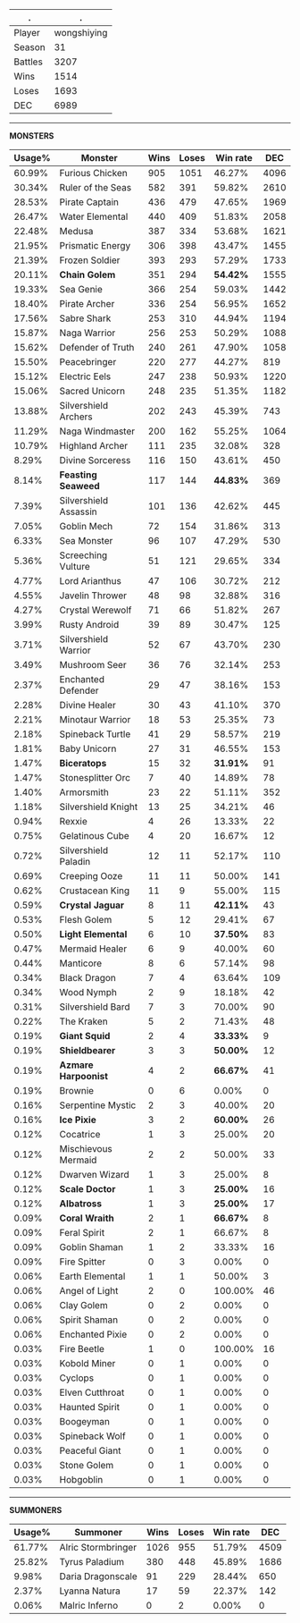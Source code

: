 .|.
|-|-
Player|wongshiying
Season|31
Battles|3207
Wins|1514
Loses|1693
DEC|6989

---
**MONSTERS**

Usage%|Monster|Wins|Loses|Win rate|DEC|
-|-|-|-|-|-|
60.99%|Furious Chicken|905|1051|46.27%|4096|
30.34%|Ruler of the Seas|582|391|59.82%|2610|
28.53%|Pirate Captain|436|479|47.65%|1969|
26.47%|Water Elemental|440|409|51.83%|2058|
22.48%|Medusa|387|334|53.68%|1621|
21.95%|Prismatic Energy|306|398|43.47%|1455|
21.39%|Frozen Soldier|393|293|57.29%|1733|
20.11%|**Chain Golem**|351|294|**54.42%**|1555|
19.33%|Sea Genie|366|254|59.03%|1442|
18.40%|Pirate Archer|336|254|56.95%|1652|
17.56%|Sabre Shark|253|310|44.94%|1194|
15.87%|Naga Warrior|256|253|50.29%|1088|
15.62%|Defender of Truth|240|261|47.90%|1058|
15.50%|Peacebringer|220|277|44.27%|819|
15.12%|Electric Eels|247|238|50.93%|1220|
15.06%|Sacred Unicorn|248|235|51.35%|1182|
13.88%|Silvershield Archers|202|243|45.39%|743|
11.29%|Naga Windmaster|200|162|55.25%|1064|
10.79%|Highland Archer|111|235|32.08%|328|
8.29%|Divine Sorceress|116|150|43.61%|450|
8.14%|**Feasting Seaweed**|117|144|**44.83%**|369|
7.39%|Silvershield Assassin|101|136|42.62%|445|
7.05%|Goblin Mech|72|154|31.86%|313|
6.33%|Sea Monster|96|107|47.29%|530|
5.36%|Screeching Vulture|51|121|29.65%|334|
4.77%|Lord Arianthus|47|106|30.72%|212|
4.55%|Javelin Thrower|48|98|32.88%|316|
4.27%|Crystal Werewolf|71|66|51.82%|267|
3.99%|Rusty Android|39|89|30.47%|125|
3.71%|Silvershield Warrior|52|67|43.70%|230|
3.49%|Mushroom Seer|36|76|32.14%|253|
2.37%|Enchanted Defender|29|47|38.16%|153|
2.28%|Divine Healer|30|43|41.10%|370|
2.21%|Minotaur Warrior|18|53|25.35%|73|
2.18%|Spineback Turtle|41|29|58.57%|219|
1.81%|Baby Unicorn|27|31|46.55%|153|
1.47%|**Biceratops**|15|32|**31.91%**|91|
1.47%|Stonesplitter Orc|7|40|14.89%|78|
1.40%|Armorsmith|23|22|51.11%|352|
1.18%|Silvershield Knight|13|25|34.21%|46|
0.94%|Rexxie|4|26|13.33%|22|
0.75%|Gelatinous Cube|4|20|16.67%|12|
0.72%|Silvershield Paladin|12|11|52.17%|110|
0.69%|Creeping Ooze|11|11|50.00%|141|
0.62%|Crustacean King|11|9|55.00%|115|
0.59%|**Crystal Jaguar**|8|11|**42.11%**|43|
0.53%|Flesh Golem|5|12|29.41%|67|
0.50%|**Light Elemental**|6|10|**37.50%**|83|
0.47%|Mermaid Healer|6|9|40.00%|60|
0.44%|Manticore|8|6|57.14%|98|
0.34%|Black Dragon|7|4|63.64%|109|
0.34%|Wood Nymph|2|9|18.18%|42|
0.31%|Silvershield Bard|7|3|70.00%|90|
0.22%|The Kraken|5|2|71.43%|48|
0.19%|**Giant Squid**|2|4|**33.33%**|9|
0.19%|**Shieldbearer**|3|3|**50.00%**|12|
0.19%|**Azmare Harpoonist**|4|2|**66.67%**|41|
0.19%|Brownie|0|6|0.00%|0|
0.16%|Serpentine Mystic|2|3|40.00%|20|
0.16%|**Ice Pixie**|3|2|**60.00%**|26|
0.12%|Cocatrice|1|3|25.00%|20|
0.12%|Mischievous Mermaid|2|2|50.00%|33|
0.12%|Dwarven Wizard|1|3|25.00%|8|
0.12%|**Scale Doctor**|1|3|**25.00%**|16|
0.12%|**Albatross**|1|3|**25.00%**|17|
0.09%|**Coral Wraith**|2|1|**66.67%**|8|
0.09%|Feral Spirit|2|1|66.67%|8|
0.09%|Goblin Shaman|1|2|33.33%|16|
0.09%|Fire Spitter|0|3|0.00%|0|
0.06%|Earth Elemental|1|1|50.00%|3|
0.06%|Angel of Light|2|0|100.00%|46|
0.06%|Clay Golem|0|2|0.00%|0|
0.06%|Spirit Shaman|0|2|0.00%|0|
0.06%|Enchanted Pixie|0|2|0.00%|0|
0.03%|Fire Beetle|1|0|100.00%|16|
0.03%|Kobold Miner|0|1|0.00%|0|
0.03%|Cyclops|0|1|0.00%|0|
0.03%|Elven Cutthroat|0|1|0.00%|0|
0.03%|Haunted Spirit|0|1|0.00%|0|
0.03%|Boogeyman|0|1|0.00%|0|
0.03%|Spineback Wolf|0|1|0.00%|0|
0.03%|Peaceful Giant|0|1|0.00%|0|
0.03%|Stone Golem|0|1|0.00%|0|
0.03%|Hobgoblin|0|1|0.00%|0|

---
**SUMMONERS**

Usage%|Summoner|Wins|Loses|Win rate|DEC|
-|-|-|-|-|-|
61.77%|Alric Stormbringer|1026|955|51.79%|4509|
25.82%|Tyrus Paladium|380|448|45.89%|1686|
9.98%|Daria Dragonscale|91|229|28.44%|650|
2.37%|Lyanna Natura|17|59|22.37%|142|
0.06%|Malric Inferno|0|2|0.00%|0|
